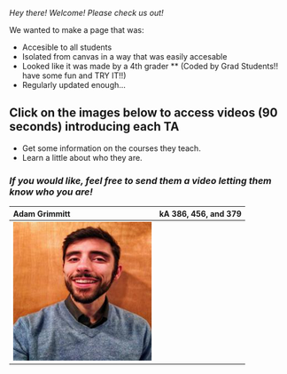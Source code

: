 
_Hey there! Welcome! Please check us out!_

We wanted to make a page that was:
* Accesible to all students 
* Isolated from canvas in a way that was easily accesable
* Looked like it was made by a 4th grader 
** (Coded by Grad Students!! have some fun and TRY IT!!) 
* Regularly updated enough...

## Click on the images below to access videos (90 seconds) introducing each TA
  - Get some information on the courses they teach.
  - Learn a little about who they are. 

### _If you would like, feel free to send them a video letting them know who you are!_ 

[1]:  profiles/IMG_20190210_164227-01.jpg 
[2]:  https://www.youtube.com/watch?v=4nII6BugOss 

| Adam Grimmitt |  kA 386, 456, and 379 |
| :---         |  ---: |
| [![Youtube][1]][2]|

